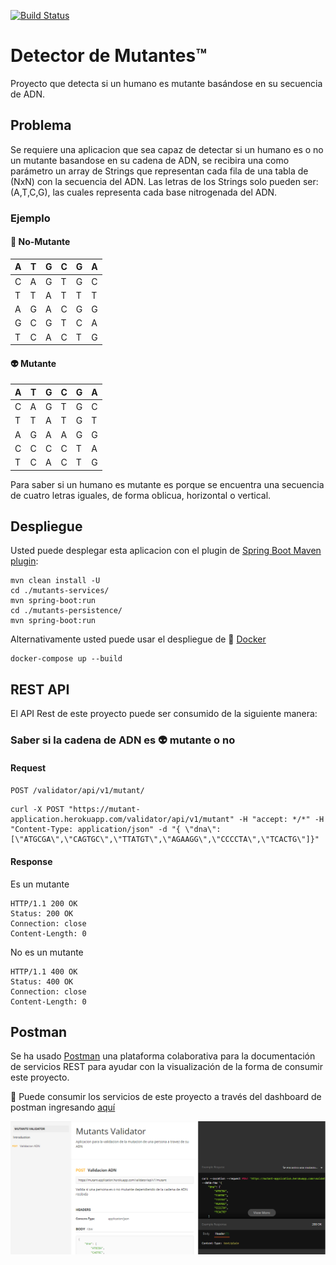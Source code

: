 [![Build Status](https://travis-ci.org/amcomaschi/mutants.svg?branch=master)](https://travis-ci.org/amcomaschi/mutants)
# Detector de Mutantes:tm:

Proyecto que detecta si un humano es mutante basándose en su secuencia de ADN.

## Problema

Se requiere una aplicacion que sea capaz de detectar si un humano es o no un mutante basandose en su cadena de ADN, se recibira una como parámetro un array de Strings que representan cada fila de una tabla de (NxN) con la secuencia del ADN. Las letras de los Strings solo pueden ser: (A,T,C,G), las cuales representa cada base nitrogenada del ADN.

### Ejemplo

#### :man: No-Mutante

| A   | T   | G   | C   | G   | A   |
| --- | --- | --- | --- | --- | --- |
| C   | A   | G   | T   | G   | C   |
| T   | T   | A   | T   | T   | T   |
| A   | G   | A   | C   | G   | G   |
| G   | C   | G   | T   | C   | A   |
| T   | C   | A   | C   | T   | G   |

#### :alien: Mutante

| A   | T   | G   | C   | G   | A   |
| --- | --- | --- | --- | --- | --- |
| C   | A   | G   | T   | G   | C   |
| T   | T   | A   | T   | G   | T   |
| A   | G   | A   | A   | G   | G   |
| C   | C   | C   | C   | T   | A   |
| T   | C   | A   | C   | T   | G   |

Para saber si un humano es mutante es porque se encuentra una secuencia de cuatro letras iguales​, de forma oblicua, horizontal o vertical.

## Despliegue

Usted puede desplegar esta aplicacion con el plugin de [Spring Boot Maven plugin](https://docs.spring.io/spring-boot/docs/current/reference/html/build-tool-plugins-maven-plugin.html): 

```shell
mvn clean install -U
cd ./mutants-services/
mvn spring-boot:run
cd ./mutants-persistence/
mvn spring-boot:run
```

Alternativamente usted puede usar el despliegue de :whale2: [Docker](https://docs.docker.com/engine/reference/commandline/run/)

```shell
docker-compose up --build
```

## REST API

El API Rest de este proyecto puede ser consumido de la siguiente manera:

### Saber si la cadena de ADN es :alien: mutante o no

#### Request
`POST /validator/api/v1/mutant/`

```shell
curl -X POST "https://mutant-application.herokuapp.com/validator/api/v1/mutant" -H "accept: */*" -H "Content-Type: application/json" -d "{ \"dna\":[\"ATGCGA\",\"CAGTGC\",\"TTATGT\",\"AGAAGG\",\"CCCCTA\",\"TCACTG\"]}"
```

#### Response

Es un mutante

    HTTP/1.1 200 OK
    Status: 200 OK
    Connection: close
    Content-Length: 0

No es un mutante

    HTTP/1.1 400 OK
    Status: 400 OK
    Connection: close
    Content-Length: 0
    
## Postman


Se ha usado [Postman](https://learning.postman.com/) una plataforma colaborativa para la documentación de servicios REST para ayudar con la visualización de la forma de consumir este proyecto.

:link: Puede consumir los servicios de este proyecto a través del dashboard de postman ingresando [aquí](https://documenter.getpostman.com/view/4294452/UVsLQRUs)

![Postman-screenshot](https://github.com/micha3lvega/mutant-test/blob/main/files/images/Documentacion_postman.png)
